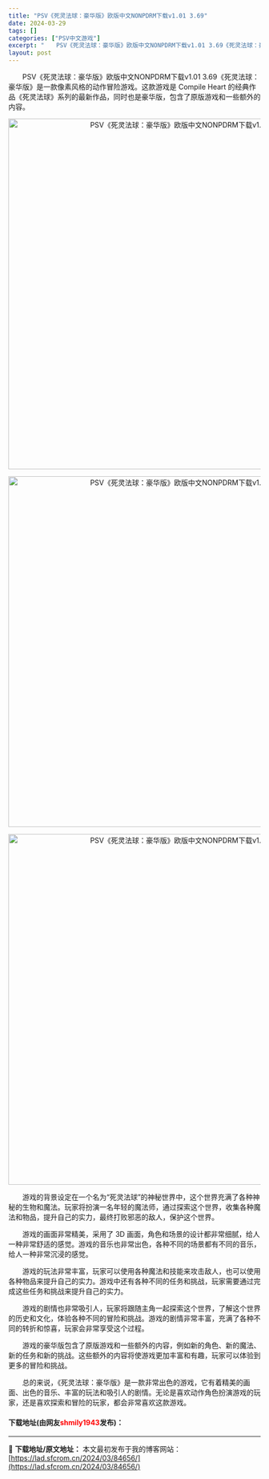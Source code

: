 ```yaml
---
title: "PSV《死灵法球：豪华版》欧版中文NONPDRM下载v1.01 3.69"
date: 2024-03-29
tags: []
categories: ["PSV中文游戏"]
excerpt: "　　PSV《死灵法球：豪华版》欧版中文NONPDRM下载v1.01 3.69《死灵法球：豪华版》是一款像素风格的动作冒险游戏。这款游戏是 Compile Heart 的经典作品《死灵法球》系列的最新作品，同时也是豪华版，包含了原版游戏和一些额外的内容。 　　游戏的背景设定在一个名为&ldquo;死灵&hellip;"
layout: post
---
```


 <p>　　PSV《死灵法球：豪华版》欧版中文NONPDRM下载v1.01 3.69《死灵法球：豪华版》是一款像素风格的动作冒险游戏。这款游戏是 Compile Heart 的经典作品《死灵法球》系列的最新作品，同时也是豪华版，包含了原版游戏和一些额外的内容。</p> <p align="center"><img align="" border="0" src="https://lad.sfcrom.cn/wp-content/uploads/2024/03/20240329_660675757bafb.webp" width="700" alt="PSV《死灵法球：豪华版》欧版中文NONPDRM下载v1.01 3.69" /></p> <p align="center"><img align="" border="0" src="https://lad.sfcrom.cn/wp-content/uploads/2024/03/20240329_66067575d0fae.webp" width="700" alt="PSV《死灵法球：豪华版》欧版中文NONPDRM下载v1.01 3.69" /></p> <p align="center"><img align="" border="0" src="https://lad.sfcrom.cn/wp-content/uploads/2024/03/20240329_6606757643f37.webp" width="700" alt="PSV《死灵法球：豪华版》欧版中文NONPDRM下载v1.01 3.69" /></p> <p>　　游戏的背景设定在一个名为&ldquo;死灵法球&rdquo;的神秘世界中，这个世界充满了各种神秘的生物和魔法。玩家将扮演一名年轻的魔法师，通过探索这个世界，收集各种魔法和物品，提升自己的实力，最终打败邪恶的敌人，保护这个世界。</p> <p>　　游戏的画面非常精美，采用了 3D 画面，角色和场景的设计都非常细腻，给人一种非常舒适的感觉。游戏的音乐也非常出色，各种不同的场景都有不同的音乐，给人一种非常沉浸的感觉。</p> <p>　　游戏的玩法非常丰富，玩家可以使用各种魔法和技能来攻击敌人，也可以使用各种物品来提升自己的实力。游戏中还有各种不同的任务和挑战，玩家需要通过完成这些任务和挑战来提升自己的实力。</p> <p>　　游戏的剧情也非常吸引人，玩家将跟随主角一起探索这个世界，了解这个世界的历史和文化，体验各种不同的冒险和挑战。游戏的剧情非常丰富，充满了各种不同的转折和惊喜，玩家会非常享受这个过程。</p> <p>　　游戏的豪华版包含了原版游戏和一些额外的内容，例如新的角色、新的魔法、新的任务和新的挑战。这些额外的内容将使游戏更加丰富和有趣，玩家可以体验到更多的冒险和挑战。</p> <p>　　总的来说，《死灵法球：豪华版》是一款非常出色的游戏，它有着精美的画面、出色的音乐、丰富的玩法和吸引人的剧情。无论是喜欢动作角色扮演游戏的玩家，还是喜欢探索和冒险的玩家，都会非常喜欢这款游戏。</p> <p><h4>下载地址(由网友<font color="red">shmily1943</font>发布)：</h4></p> 

---
📖 **下载地址/原文地址：** 本文最初发布于我的博客网站：[https://lad.sfcrom.cn/2024/03/84656/](https://lad.sfcrom.cn/2024/03/84656/)
